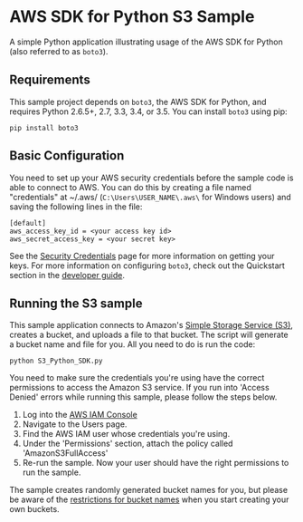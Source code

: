 # AWS SDK for Python S3 Sample

A simple Python application illustrating usage of the AWS SDK for Python (also
referred to as `boto3`).

## Requirements

This sample project depends on `boto3`, the AWS SDK for Python, and requires
Python 2.6.5+, 2.7, 3.3, 3.4, or 3.5. You can install `boto3` using pip:

    pip install boto3

## Basic Configuration

You need to set up your AWS security credentials before the sample code is able
to connect to AWS. You can do this by creating a file named "credentials" at ~/.aws/ 
(`C:\Users\USER_NAME\.aws\` for Windows users) and saving the following lines in the file:

    [default]
    aws_access_key_id = <your access key id>
    aws_secret_access_key = <your secret key>

See the [Security Credentials](http://aws.amazon.com/security-credentials) page
for more information on getting your keys. For more information on configuring `boto3`,
check out the Quickstart section in the [developer guide](https://boto3.readthedocs.org/en/latest/guide/quickstart.html).

## Running the S3 sample

This sample application connects to Amazon's [Simple Storage Service (S3)](http://aws.amazon.com/s3),
creates a bucket, and uploads a file to that bucket. The script will generate a
bucket name and file for you. All you need to do is run the code:

    python S3_Python_SDK.py

You need to make sure the credentials you're using have the correct permissions to access the Amazon S3 
service. If you run into 'Access Denied' errors while running this sample, please follow the steps below.

1. Log into the [AWS IAM Console](https://console.aws.amazon.com/iam/home)
2. Navigate to the Users page.
3. Find the AWS IAM user whose credentials you're using.
4. Under the 'Permissions' section, attach the policy called 'AmazonS3FullAccess'
5. Re-run the sample. Now your user should have the right permissions to run the sample.

The sample creates randomly generated bucket names for you, but please be aware of the [restrictions for bucket names](http://docs.aws.amazon.com/AmazonS3/latest/dev/BucketRestrictions.html) when you start creating your own buckets.


